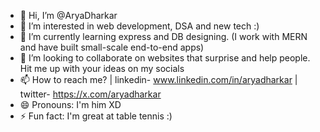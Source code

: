 - 👋 Hi, I’m @AryaDharkar
- 👀 I’m interested in web development, DSA and new tech :)
- 🌱 I’m currently learning express and DB designing. (I work with MERN and have built small-scale end-to-end apps)
- 💞️ I’m looking to collaborate on websites that surprise and help people. Hit me up with your ideas on my socials
- 📫 How to reach me? | linkedin- www.linkedin.com/in/aryadharkar | twitter- https://x.com/aryadharkar
- 😄 Pronouns: I'm him XD
- ⚡ Fun fact: I'm great at table tennis :)

<!---
AryaDharkar/AryaDharkar is a ✨ special ✨ repository because its `README.md` (this file) appears on your GitHub profile.
You can click the Preview link to take a look at your changes.
--->
